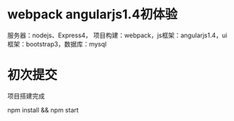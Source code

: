 # webpack angularjs1.4初体验
服务器：nodejs、Express4，
项目构建：webpack，js框架：angularjs1.4，ui框架：bootstrap3，数据库：mysql
# 初次提交
项目搭建完成

npm install && npm start
